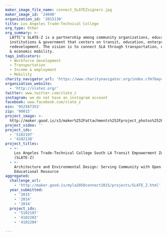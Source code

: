 ```yaml
---
maker_image_file_name: connect_SLATEZsigners.jpg
maker_image_id: '24040'
organization_id: '2015130'
title: Los Angeles Trade-Technical College
org_type: Other
org_summary: >-
  LATTC’s SLATE-Z is a partnership among community organizations, education
  institutions & government that centers on transit, education, enterprise, &
  redevelopment. The vision is to connect SLA through transportation, education
  & economic mobility.
tags_indicators:
  - Workforce development
  - Transportation
  - Income & employment
  - Mobility
charity_navigator_url: 'https://www.charitynavigator.org/index.cfm?bay=search.profile&ein=952587353'
organization_website:
  - 'http://slatez.org/'
twitter: www.twitter.com/slate_z
instagram: we do not have an instagram account
facebook: www.facebook.com/slate_z
ein: '952587353'
zip: '90015'
project_image: >-
  http://maker.good.is/s3/maker%252Fattachments%252Fproject_photos%252Fimages%252F24040%252Fdisplay%252Fconnect_SLATEZsigners.jpg=c570x385
project_video: ''
project_ids:
  - '5102197'
  - '4102138'
project_titles:
  - >-
    Los Angeles Trade-Technical College South LA Transit Empowerment Zone
    (SLATE-Z)
  - >-
    Architecture and Environmental Design: Serving Community with Open
    Educational Resource
aggregated:
  challenge_url:
    - 'http://maker.good.is/myla2050connect2015/projects/SLATE_Z.html'
  year_submitted:
    - '2015'
    - '2014'
    - '2014'
  project_ids:
    - '5102197'
    - '4102203'
    - '4102204'

---
```

